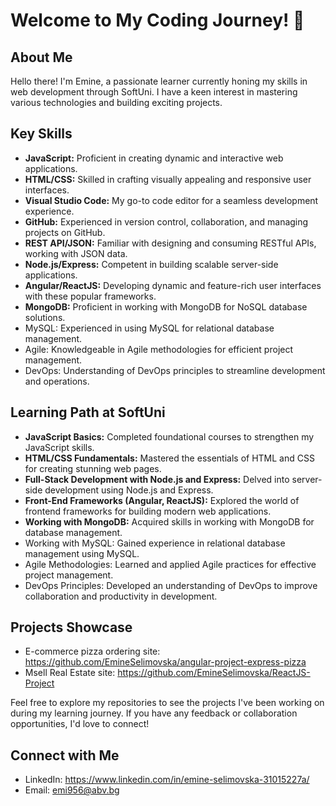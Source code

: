# Welcome to My Coding Journey! 👋

## About Me

Hello there! I'm Emine, a passionate learner currently honing my skills in web development through SoftUni. I have a keen interest in mastering various technologies and building exciting projects.

## Key Skills

- **JavaScript:** Proficient in creating dynamic and interactive web applications.
- **HTML/CSS:** Skilled in crafting visually appealing and responsive user interfaces.
- **Visual Studio Code:** My go-to code editor for a seamless development experience.
- **GitHub:** Experienced in version control, collaboration, and managing projects on GitHub.
- **REST API/JSON:** Familiar with designing and consuming RESTful APIs, working with JSON data.
- **Node.js/Express:** Competent in building scalable server-side applications.
- **Angular/ReactJS:** Developing dynamic and feature-rich user interfaces with these popular frameworks.
- **MongoDB:** Proficient in working with MongoDB for NoSQL database solutions.
- MySQL: Experienced in using MySQL for relational database management.
- Agile: Knowledgeable in Agile methodologies for efficient project management.
- DevOps: Understanding of DevOps principles to streamline development and operations.

## Learning Path at SoftUni

- **JavaScript Basics:** Completed foundational courses to strengthen my JavaScript skills.
- **HTML/CSS Fundamentals:** Mastered the essentials of HTML and CSS for creating stunning web pages.
- **Full-Stack Development with Node.js and Express:** Delved into server-side development using Node.js and Express.
- **Front-End Frameworks (Angular, ReactJS):** Explored the world of frontend frameworks for building modern web applications.
- **Working with MongoDB:** Acquired skills in working with MongoDB for database management.
- Working with MySQL: Gained experience in relational database management using MySQL.
- Agile Methodologies: Learned and applied Agile practices for effective project management.
- DevOps Principles: Developed an understanding of DevOps to improve collaboration and productivity in development.

## Projects Showcase

- E-commerce pizza ordering site: https://github.com/EmineSelimovska/angular-project-express-pizza
- Msell Real Estate site: https://github.com/EmineSelimovska/ReactJS-Project

Feel free to explore my repositories to see the projects I've been working on during my learning journey. If you have any feedback or collaboration opportunities, I'd love to connect!

## Connect with Me

- LinkedIn: https://www.linkedin.com/in/emine-selimovska-31015227a/
- Email: emi956@abv.bg
